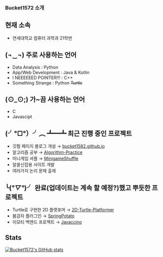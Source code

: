 ### Bucket1572 소개

## 현재 소속
- 연세대학교 컴퓨터 과학과 21학번

## (¬‿¬) 주로 사용하는 언어
- Data Analysis : Python
- App/Web Development : Java & Kotlin
- I NEEEEEED POINTER!!! : C++
- Something Strange : Python ~~Turtle~~

## (⊙_⊙;) 가~끔 사용하는 언어
- C
- Javascipt

## (╯°□°）╯︵ ┻━┻ 최근 진행 중인 프로젝트
- 깃험 페이지 블로그 개설 → [bucket1582.github.io](https://github.com/bucket1582/bucket1582.github.io)
- 알고리즘 공부 → [Algorithm-Practice](https://github.com/bucket1582/Algorithm-Practice)
- 미니게임 셔플 → [MinigameShuffle](https://github.com/bucket1582/MinigameShuffle)
- 알쓸신잡용 사이트 개발
- 여러가지 논리 문제 출제

## ╰(*°▽°*)╯ 완료(업데이트는 계속 할 예정?)했고 뿌듯한 프로젝트
- Turtle로 구현한 2D 플랫포머 → [2D-Turtle-Platformer](https://github.com/bucket1582/2D-Turtle-Platformer)
- 봄감자 플러그인 → [SpringPotato](https://github.com/bucket1582/SpringPotato)
- 이모티 백엔드 프로젝트 → [Javaccino](https://github.com/PoolC/Javaccino)

## Stats
[![Bucket1572's GitHub stats](https://github-readme-stats.vercel.app/api?username=bucket1582)](https://github.com/bucket1582)
